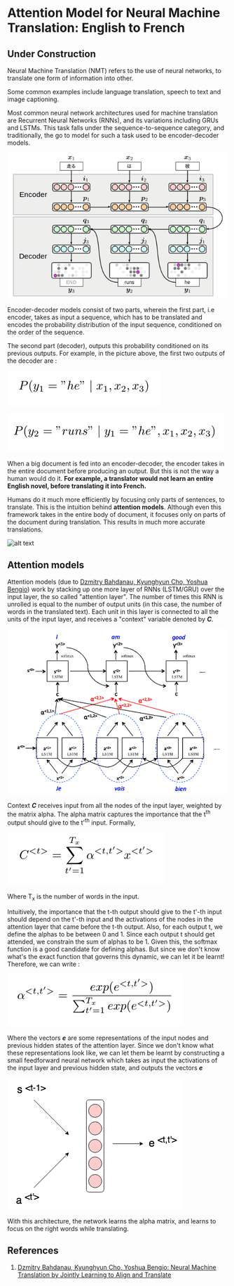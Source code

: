 # Attention Model for Neural Machine Translation: English to French

## Under Construction

Neural Machine Translation (NMT) refers to the use of neural networks, to translate one form of information into other.

Some common examples include language translation, speech to text and image captioning.

Most common neural network architectures used for machine translation are Recurrent Neural Networks (RNNs), and its variations including GRUs and LSTMs. This task falls under the sequence-to-sequence category, and traditionally, the go to model for such a task used to be encoder-decoder models.

![alt text](https://raw.githubusercontent.com/sarangzambare/nmt_attention/master/png/encoder_decoder.png)


Encoder-decoder models consist of two parts, wherein the first part, i.e encoder, takes as input a sequence, which has to be translated and encodes the probability distribution of the input sequence, conditioned on the order of the sequence.

The second part (decoder), outputs this probability conditioned on its previous outputs. For example, in the picture above, the first two outputs of the decoder are :

![alt text](https://raw.githubusercontent.com/sarangzambare/nmt_attention/master/png/y1.png)

![alt text](https://raw.githubusercontent.com/sarangzambare/nmt_attention/master/png/y2.png)


When a big document is fed into an encoder-decoder, the encoder takes in the entire document before producing an output. But this is not the way a human would do it. **For example, a translator would not learn an entire English novel, before translating it into French.**

Humans do it much more efficiently by focusing only parts of sentences, to translate. This is the intuition behind **attention models**. Although even this framework takes in the entire body of document, it focuses only on parts of the document during translation. This results in much more accurate translations.

![alt text](https://raw.githubusercontent.com/sarangzambare/nmt_attention/master/png/german.png)

## Attention models

Attention models (due to [Dzmitry Bahdanau, Kyunghyun Cho, Yoshua Bengio](https://arxiv.org/abs/1409.0473)) work by stacking up one more layer of RNNs (LSTM/GRU) over the input layer, the so called "attention layer". The number of times this RNN is unrolled is equal to the number of output units (in this case, the number of words in the translated text). Each unit in this layer is connected to all the units of the input layer, and receives a "context" variable denoted by ***C***.

![alt text](https://raw.githubusercontent.com/sarangzambare/nmt_attention/master/png/attention.png)

Context ***C*** receives input from all the nodes of the input layer, weighted by the matrix alpha. The alpha matrix captures the importance that the t<sup>th</sup> output should give to the t'<sup>th</sup> input. Formally,

![alt text](https://raw.githubusercontent.com/sarangzambare/nmt_attention/master/png/context.png)

Where T<sub>x</sub> is the number of words in the input.

Intuitively, the importance that the t-th output should give to the t'-th input should depend on the t'-th input and the activations of the nodes in the attention layer that came before the t-th output. Also, for each output t, we define the alphas to be between 0 and 1. Since each output t should get attended, we constrain the sum of alphas to be 1. Given this, the softmax function is a good candidate for defining alphas. But since we don't know what's the exact function that governs this dynamic, we can let it be learnt! Therefore, we can write :

![alt text](https://raw.githubusercontent.com/sarangzambare/nmt_attention/master/png/attention_def.png)

Where the vectors ***e*** are some representations of the input nodes and previous hidden states of the attention layer. Since we don't know what these representations look like, we can let them be learnt by constructing a small feedforward neural network which takes as input the activations of the input layer and previous hidden state, and outputs the vectors ***e***


![alt text](https://raw.githubusercontent.com/sarangzambare/nmt_attention/master/png/mini_nn.png)

With this architecture, the network learns the alpha matrix, and learns to focus on the right words while translating.








## References

1. [Dzmitry Bahdanau, Kyunghyun Cho, Yoshua Bengio: Neural Machine Translation by Jointly Learning to Align and Translate](https://arxiv.org/abs/1409.0473)

<common architectures: encoder-decoder>

<B-RNN working>

<problem with common architectures>


<attention modelling working>


<demonstration>


<attention matrix>
